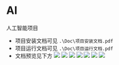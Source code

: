 # AI
人工智能项目
+ 项目安装文档可见 `.\Doc\项目安装文档.pdf`
+ 项目运行文档可见 `.\Doc\项目运行文档.pdf`
+ 文档预览见下方
![](https://cdn.jsdelivr.net/gh/AiProgram/imageStore/blog-pic/项目安装文档.jpg)
![](https://cdn.jsdelivr.net/gh/AiProgram/imageStore/blog-pic/项目运行文档_页面_1.jpg)
![](https://cdn.jsdelivr.net/gh/AiProgram/imageStore/blog-pic/项目运行文档_页面_2.jpg)
![](https://cdn.jsdelivr.net/gh/AiProgram/imageStore/blog-pic/项目运行文档_页面_3.jpg)
![](https://cdn.jsdelivr.net/gh/AiProgram/imageStore/blog-pic/项目运行文档_页面_4.jpg)
![](https://cdn.jsdelivr.net/gh/AiProgram/imageStore/blog-pic/项目运行文档_页面_5.jpg)
![](https://cdn.jsdelivr.net/gh/AiProgram/imageStore/blog-pic/项目运行文档_页面_6.jpg)